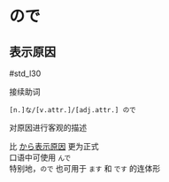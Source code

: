 # ので

## 表示原因  

 #std_l30  

接续助词  

```nihongo
[n.]な/[v.attr.]/[adj.attr.] ので  
```

对原因进行客观的描述  

比 [から表示原因](から.md#表示原因) 更为正式  
口语中可使用 `んで`  
特别地，`ので` 也可用于 `ます` 和 `です` 的连体形  
